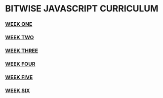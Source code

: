 # BITWISE JAVASCRIPT CURRICULUM
### [WEEK ONE](https://github.com/ProjectErostribe/bw-javascript-curriculum/tree/main/Week%201)
### [WEEK TWO](https://github.com/ProjectErostribe/bw-javascript-curriculum/tree/main/Week%202)
### [WEEK THREE](https://github.com/ProjectErostribe/bw-javascript-curriculum/tree/main/Week%203)
### [WEEK FOUR](https://github.com/ProjectErostribe/bw-javascript-curriculum/tree/main/Week%204)
### [WEEK FIVE](https://github.com/ProjectErostribe/bw-javascript-curriculum/tree/main/Week%205)
### [WEEK SIX](https://github.com/ProjectErostribe/bw-javascript-curriculum/tree/main/Week%206)






<!--
## Welcome to GitHub Pages

You can use the [editor on GitHub](https://github.com/ProjectErostribe/bw-javascript-curriculum/edit/gh-pages/index.md) to maintain and preview the content for your website in Markdown files.

Whenever you commit to this repository, GitHub Pages will run [Jekyll](https://jekyllrb.com/) to rebuild the pages in your site, from the content in your Markdown files.

### Markdown

Markdown is a lightweight and easy-to-use syntax for styling your writing. It includes conventions for

```markdown
Syntax highlighted code block

# Header 1
## Header 2
### Header 3

- Bulleted
- List

1. Numbered
2. List

**Bold** and _Italic_ and `Code` text

[Link](url) and ![Image](src)
```

For more details see [Basic writing and formatting syntax](https://docs.github.com/en/github/writing-on-github/getting-started-with-writing-and-formatting-on-github/basic-writing-and-formatting-syntax).

### Jekyll Themes

Your Pages site will use the layout and styles from the Jekyll theme you have selected in your [repository settings](https://github.com/ProjectErostribe/bw-javascript-curriculum/settings/pages). The name of this theme is saved in the Jekyll `_config.yml` configuration file.

### Support or Contact

Having trouble with Pages? Check out our [documentation](https://docs.github.com/categories/github-pages-basics/) or [contact support](https://support.github.com/contact) and we’ll help you sort it out.
-->
